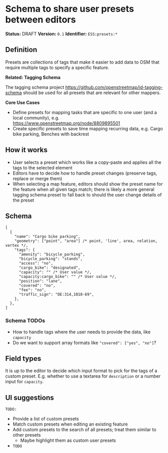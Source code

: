 # Schema to share user presets between editors

**Status:** DRAFT
**Version:** `0.1`
**Identifier:** `ESS:presets:*`

## Definition

Presets are collections of tags that make it easier to add data to OSM that require multiple tags to specify a specific feature.

**Related: Tagging Schema**

The tagging schema project https://github.com/openstreetmap/id-tagging-schema should be used for all presets that are relevant for other mappers.

**Core Use Cases**

- Define presets for mapping tasks that are specific to one user (and a local community), e.g. https://www.openstreetmap.org/node/8809895501
- Create specific presets to save time mapping recurring data, e.g. Cargo bike parking, Benches with backrest

## How it works

- User selects a preset which works like a copy-paste and applies all the tags to the selected element
- Editors have to decide how to handle preset changes (preserve tags, replace or merge them)
- When selecting a map feature, editors should show the preset name for the feature when all given tags match; there is likely a more general tagging schema preset to fall back to should the user change details of the preset

## Schema

```jsonc
[
  {
    "name": "Cargo bike parking",
    "geometry": ["point", "area"] /* point, 'line', area, relation, vertex */,
    "tags": {
      "amenity": "bicycle_parking",
      "bicycle_parking": "stands",
      "access": "no",
      "cargo_bike": "designated",
      "capacity": "" /* User value */,
      "capacity:cargo_bike": "" /* User value */,
      "position": "lane",
      "covered": "no",
      "fee": "no",
      "traffic_sign": "DE:314,1010-69",
    },
  },
]
```

### Schema TODOs

- How to handle tags where the user needs to provide the data, like `capacity`
- Do we want to support array formats like `"covered": ["yes", "no"]`?

## Field types

It is up to the editor to decide which input format to pick for the tags of a custom preset. E.g. whether to use a textarea for `description` or a number input for `capacity`.

## UI suggestions

`TODO:`

- Provide a list of custom presets
- Match custom presets when editing an existing feature
- Add custom presets to the search of all presets; treat them similar to other presets
  - Maybe highlight them as custom user presets
- `TODO`
